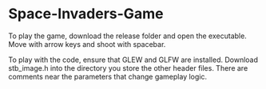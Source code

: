 # Space-Invaders-Game

To play the game, download the release folder and open the executable. Move with arrow keys and shoot with spacebar.

To play with the code, ensure that GLEW and GLFW are installed. Download stb_image.h into the directory you store the other header files. There are comments near the parameters that change gameplay logic.
